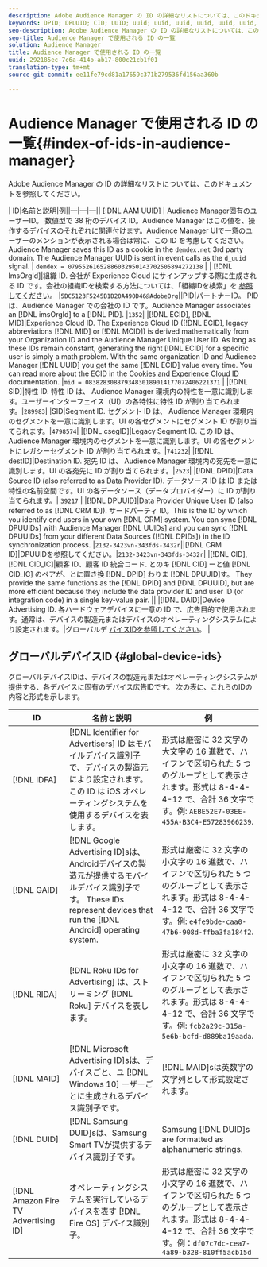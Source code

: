 ```yaml
---
description: Adobe Audience Manager の ID の詳細なリストについては、このドキュメントを参照してください。
keywords: DPID; DPUUID; CID; UUID; uuid; uuid, uuid, uuid, uuid, uuid, uuid, uuid, uuid, uuid, uuid, uuid, uuid, uuid, uuid, uuid, uuid
seo-description: Adobe Audience Manager の ID の詳細なリストについては、このドキュメントを参照してください。
seo-title: Audience Manager で使用される ID の一覧
solution: Audience Manager
title: Audience Manager で使用される ID の一覧
uuid: 292185ec-7c6a-414b-ab17-800c21cb1f01
translation-type: tm+mt
source-git-commit: ee11fe79cd81a17659c371b279536fd156aa360b

---
```



# Audience Manager で使用される ID の一覧{#index-of-ids-in-audience-manager}

Adobe Audience Manager の ID の詳細なリストについては、このドキュメントを参照してください。

| ID|名前と説明|例||—|—|—|| [!DNL AAM UUID] | Audience Manager固有のユーザーID。 数値型で 38 桁のデバイス ID。Audience Manager はこの値を、操作するデバイスのそれぞれに関連付けます。Audience Manager UIで一意のユーザーのメンションが表示される場合は常に、この ID を考慮してください。Audience Manager saves this ID as a cookie in the `demdex.net` 3rd party domain. The Audience Manager UUID is sent in event calls as the `d_uuid` signal. | `demdex = 07955261652886032950143702505894272138` |
| [!DNL ImsOrgId]|組織 ID. 会社が Experience Cloud にサインアップする際に生成される ID です。会社の組織IDを検索する方法については、「組織IDを検索」を [参照してください](https://docs.adobe.com/content/help/en/core-services/interface/manage-users-and-products/organizations.html#concept_EA8AEE5B02CF46ACBDAD6A8508646255)。 |`5DC5123F5245B1D20A490D46@AdobeOrg`||PID|パートナーID。 PID は、Audience Manager での会社の ID です。Audience Manager associates an [!DNL imsOrgId] to a [!DNL PID]. |`1352`|
|[!DNL ECID], [!DNL MID]|Experience Cloud ID. The Experience Cloud ID ([!DNL ECID], legacy abbreviations [!DNL MID] or [!DNL MCID]) is derived mathematically from your Organization ID and the Audience Manager Unique User ID. As long as these IDs remain constant, generating the right [!DNL ECID] for a specific user is simply a math problem. With the same organization ID and Audience Manager [!DNL UUID] you get the same [!DNL ECID] value every time. You can read more about the ECID in the [Cookies and Experience Cloud ID](https://docs.adobe.com/content/help/en/id-service/using/intro/cookies.html) documentation. |`mid = 08382830887934830189014177072406221371` |
|[!DNL SID]|特性 ID. 特性 ID は、 Audience Manager 環境内の特性を一意に識別します。ユーザーインターフェイス（UI）の各特性に特性 ID が割り当てられます。|`289983`|
|SID|Segment ID. セグメント ID は、 Audience Manager 環境内のセグメントを一意に識別します。UI の各セグメントにセグメント ID が割り当てられます。|`4798574`|
|[!DNL csegID]|Legacy Segment ID. この ID は、 Audience Manager 環境内のセグメントを一意に識別します。UI の各セグメントにレガシーセグメント ID が割り当てられます。|`741232`|
|[!DNL destID]|Destination ID. 宛先 ID は、 Audience Manager 環境内の宛先を一意に識別します。UI の各宛先に ID が割り当てられます。|`2523`|
|[!DNL DPID]|Data Source ID (also referred to as Data Provider ID). データソース ID は ID または特性の名前空間です。UI の各データソース（データプロバイダー）に ID が割り当てられます。| `39217` |
|[!DNL DPUUID]|Data Provider Unique User ID (also referred to as [!DNL CRM ID]). サードパーティ ID。This is the ID by which you identify end users in your own [!DNL CRM] system. You can sync [!DNL DPUUIDs] with Audience Manager [!DNL UUIDs] and you can sync [!DNL DPUUIDs] from your different Data Sources ([!DNL DPIDs]) in the ID synchronization process. |`2132-3423vn-343fds-3432r`||[!DNL CRM ID]|DPUUIDを参照してください。|`2132-3423vn-343fds-3432r`|
|[!DNL CID], [!DNL CID_IC]|顧客 ID、顧客 ID 統合コード. とのキ [!DNL CID] ーと値 [!DNL CID_IC] のペアが、とに置き換 [!DNL DPID] わりま [!DNL DPUUID]す。 They provide the same functions as the [!DNL DPID] and [!DNL DPUUID], but are more efficient because they include the data provider ID and user ID (or integration code) in a single key-value pair. ||
|[!DNL DAID]|Device Advertising ID. 各ハードウェアデバイスに一意の ID で、広告目的で使用されます。通常は、デバイスの製造元またはデバイスのオペレーティングシステムにより設定されます。|グローバルデ [バイスIDを参照してください](#global-device-ids)。 |

## グローバルデバイスID {#global-device-ids}

グローバルデバイスIDは、デバイスの製造元またはオペレーティングシステムが提供する、各デバイスに固有のデバイス広告IDです。 次の表に、これらのIDの内容と形式を示します。

| ID | 名前と説明 | 例 |
| ------------------------------------ | ------------------------------------------------------------------------------------------------------------------------------------------------------------------------------- | -------------------------------------------------------------------------------------------------------------------------------------------------------------------------------------------------------------------------- |
| [!DNL IDFA] | [!DNL Identifier for Advertisers] ID はモバイルデバイス識別子で、デバイスの製造元により設定されます。この ID は iOS オペレーティングシステムを使用するデバイスを表します。 | 形式は厳密に 32 文字の大文字の 16 進数で、ハイフンで区切られた 5 つのグループとして表示されます。形式は 8-4-4-4-12 で、合計 36 文字です。例: `AEBE52E7-03EE-455A-B3C4-E57283966239`. |
| [!DNL GAID] | [!DNL Google Advertising ID]sは、Androidデバイスの製造元が提供するモバイルデバイス識別子です。 These IDs represent devices that run the [!DNL Android] operating system. | 形式は厳密に 32 文字の小文字の 16 進数で、ハイフンで区切られた 5 つのグループとして表示されます。形式は 8-4-4-4-12 で、合計 36 文字です。例: `e4fe9bde-caa0-47b6-908d-ffba3fa184f2`. |
| [!DNL RIDA] | [!DNL Roku IDs for Advertising] は、ストリーミング [!DNL Roku] デバイスを表します。 | 形式は厳密に 32 文字の小文字の 16 進数で、ハイフンで区切られた 5 つのグループとして表示されます。形式は 8-4-4-4-12 で、合計 36 文字です。例: `fcb2a29c-315a-5e6b-bcfd-d889ba19aada`. |
| [!DNL MAID] | [!DNL Microsoft Advertising ID]sは、デバイスごと、ユ [!DNL Windows 10] ーザーごとに生成されるデバイス識別子です。 | [!DNL MAID]sは英数字の文字列として形式設定されます。 |
| [!DNL DUID] | [!DNL Samsung DUID]sは、Samsung Smart TVが提供するデバイス識別子です。 | Samsung [!DNL DUID]s are formatted as alphanumeric strings. |
| [!DNL Amazon Fire TV Advertising ID] | オペレーティングシステムを実行しているデバイスを表す [!DNL Fire OS] デバイス識別子。 | 形式は厳密に 32 文字の小文字の 16 進数で、ハイフンで区切られた 5 つのグループとして表示されます。形式は 8-4-4-4-12 で、合計 36 文字です。例：`df07c7dc-cea7-4a89-b328-810ff5acb15d` |
